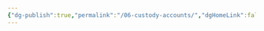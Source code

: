 ```yaml
---
{"dg-publish":true,"permalink":"/06-custody-accounts/","dgHomeLink":false,"dgPassFrontmatter":false}
---
```


